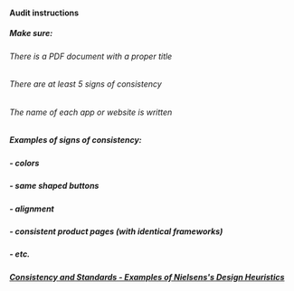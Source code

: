 #### Audit instructions

##### Make sure: 

###### There is a PDF document with a proper title
###### There are at least 5 signs of consistency
###### The name of each app or website is written

##### Examples of signs of consistency: 

##### - colors
##### - same shaped buttons
##### - alignment
##### - consistent product pages (with identical frameworks)
##### - etc.

##### [Consistency and Standards - Examples of Nielsens's Design Heuristics](https://medium.com/@gregoralbrecht/consistency-and-standards-nielsens-design-heuristic-explained-ac91f450fd8)